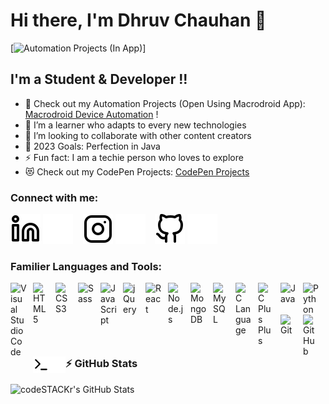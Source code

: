 # Hi there, I'm Dhruv Chauhan 👋 

<!-- j[![Website](https://img.shields.io/website?label=Profile%20Website&style=for-the-badge&url=https%3A%2F%2Fdhruvchauhanspecials.000webhostapp.com)](https://dhruvchauhanspecials.000webhostapp.com)-->

[![Automation Projects (In App)](https://img.shields.io/website?label=Automation%20Projects%20%28In%20App%29&style=for-the-badge&url=https%3A%2F%2Fdhruvchauhanspecials.000webhostapp.com)]<!--(https://www.macrodroidlink.com/macrostore?id=12667)-->


## I'm a Student & Developer !!

- 🔭 Check out my Automation Projects (Open Using Macrodroid App): [Macrodroid Device Automation](https://www.macrodroidlink.com/macrostore?id=12667) !
- 🌱 I’m a learner who adapts to every new technologies
- 👯 I’m looking to collaborate with other content creators
- 🥅 2023 Goals: Perfection in Java
- ⚡ Fun fact: I am a techie person who loves to explore
- 😻 Check out my CodePen Projects: [CodePen Projects](https://codepen.io/dhruvchauhan1306)

### Connect with me:

[![website](https://github.com/codeSTACKr/codeSTACKr/blob/master/img/linkedin-light.svg)](https://www.linkedin.com/in/dhruv-chauhan-b73ab1261#gh-light-mode-only)
[![website](https://github.com/codeSTACKr/codeSTACKr/blob/master/img/linkedin-dark.svg)](https://www.linkedin.com/in/dhruv-chauhan-b73ab1261#gh-dark-mode-only)
&nbsp;&nbsp;
[![website](https://github.com/codeSTACKr/codeSTACKr/blob/master/img/instagram-light.svg)](https://instagram.com/dhruvchauhan1306#gh-light-mode-only)
[![website](https://github.com/codeSTACKr/codeSTACKr/blob/master/img/instagram-dark.svg)](https://instagram.com/dhruvchauhan1306#gh-dark-mode-only)
&nbsp;&nbsp;
[![website](https://github.com/codeSTACKr/codeSTACKr/blob/master/img/github-light.svg)](https://github.com/DhruvChauhan1306#gh-light-mode-only)
[![website](https://github.com/codeSTACKr/codeSTACKr/blob/master/img/globe-dark.svg)](https://github.com/DhruvChauhan1306#gh-dark-mode-only)


### Familier Languages and Tools:

<img align="left" alt="Visual Studio Code" width="26px" src="https://cdn.jsdelivr.net/gh/devicons/devicon/icons/vscode/vscode-original.svg" style="padding-right:10px;" />
<img align="left" alt="HTML5" width="26px" src="https://cdn.jsdelivr.net/gh/devicons/devicon/icons/html5/html5-original.svg" style="padding-right:10px;" />
<img align="left" alt="CSS3" width="26px" src="https://cdn.jsdelivr.net/gh/devicons/devicon/icons/css3/css3-original.svg" style="padding-right:10px;" />
<img align="left" alt="Sass" width="26px" src="https://cdn.jsdelivr.net/gh/devicons/devicon/icons/sass/sass-original.svg" style="padding-right:10px;" />
<img align="left" alt="JavaScript" width="26px" src="https://cdn.jsdelivr.net/gh/devicons/devicon/icons/javascript/javascript-original.svg" style="padding-right:10px;" />
<img align="left" alt="jQuery" width="26px" src="https://cdn.jsdelivr.net/gh/devicons/devicon@v2.15.1/icons/jquery/jquery-original.svg" style="padding-right:10px;" />
<img align="left" alt="React" width="26px" src="https://cdn.jsdelivr.net/gh/devicons/devicon/icons/react/react-original.svg" style="padding-right:10px;" />
<img align="left" alt="Node.js" width="26px" src="https://cdn.jsdelivr.net/gh/devicons/devicon/icons/nodejs/nodejs-original.svg" style="padding-right:10px;" />
<img align="left" alt="MongoDB" width="26px" src="https://cdn.jsdelivr.net/gh/devicons/devicon/icons/mongodb/mongodb-original.svg" style="padding-right:10px;" />
<img align="left" alt="MySQL" width="26px" src="https://cdn.jsdelivr.net/gh/devicons/devicon/icons/mysql/mysql-original.svg" style="padding-right:10px;" />
<img align="left" alt="C Language" width="26px" src="https://cdn.jsdelivr.net/gh/devicons/devicon@v2.15.1/icons/c/c-original.svg" style="padding-right:10px;" />
<img align="left" alt="C Plus Plus" width="26px" src="https://cdn.jsdelivr.net/gh/devicons/devicon@v2.15.1/icons/cplusplus/cplusplus-original.svg" style="padding-right:10px;" />
<img align="left" alt="Java" width="26px" src="https://cdn.jsdelivr.net/gh/devicons/devicon@v2.15.1/icons/java/java-original.svg" style="padding-right:10px;" />
<img align="left" alt="Python" width="26px" src="https://cdn.jsdelivr.net/gh/devicons/devicon@v2.15.1/icons/python/python-original.svg" style="padding-right:10px;" />
<img align="left" alt="Git" width="26px" src="https://cdn.jsdelivr.net/gh/devicons/devicon/icons/git/git-original.svg" style="padding-right:10px;" />
<img align="left" alt="GitHub" width="26px" src="https://user-images.githubusercontent.com/3369400/139448065-39a229ba-4b06-434b-bc67-616e2ed80c8f.png" style="padding-right:10px;" />
<img align="left" alt="Terminal" width="26px" src="https://github.com/codeSTACKr/codeSTACKr/blob/master/img/terminal-light.svg" />
<img align="left" alt="Terminal" width="26px" src="https://github.com/codeSTACKr/codeSTACKr/blob/master/img/terminal-dark.svg" />

<br />
<br />

---

### :zap: GitHub Stats

  <img align="left" alt="codeSTACKr's GitHub Stats" src="https://github-readme-stats.vercel.app/api?username=DhruvChauhan1306&show_icons=true&hide_border=false&title_color=ff652f&icon_color=FFE400&bg_color=09131B&text_color=ffffff&border_color=0c1a25" />

[course]: https://www.macrodroidlink.com/macrostore?id=12667
[website]: https://dhruvchauhanspecials.000webhostapp.com
[instagram]: https://instagram.com/dhruvchauhan1306
[linkedin]: https://linkedin.com/in/dhruvchauhan1306
